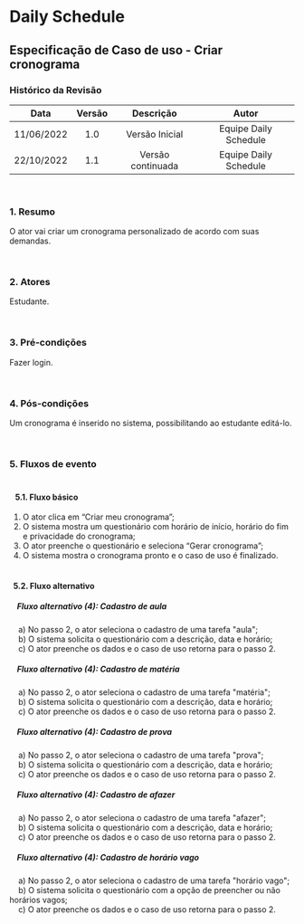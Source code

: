 # Daily Schedule 

## Especificação de Caso de uso - Criar cronograma 

### Histórico da Revisão 

| Data | Versão | Descrição | Autor |
| :-----: | :-----: | :-----: | :-----: |
| 11/06/2022 | 1.0 | Versão Inicial | Equipe Daily Schedule |
| 22/10/2022 | 1.1 | Versão continuada | Equipe Daily Schedule |

<br>

### 1. Resumo

O ator vai criar um cronograma personalizado de acordo com suas demandas.

<br>

### 2. Atores

Estudante.

<br>

### 3. Pré-condições

Fazer login.

<br>


### 4. Pós-condições

Um cronograma é inserido no sistema, possibilitando ao estudante editá-lo.

<br>

### 5. Fluxos de evento<br> <br>
#### &nbsp;&nbsp;&nbsp;5.1. Fluxo básico
1) O ator clica em “Criar meu cronograma”;
2) O sistema mostra um questionário com horário de início, horário do fim e privacidade do cronograma;
3) O ator preenche o questionário e seleciona “Gerar cronograma”;
4) O sistema mostra o cronograma pronto e o caso de uso é finalizado. <br> <br>

#### &nbsp; 5.2. Fluxo alternativo
##### &nbsp;&nbsp;&nbsp;  Fluxo alternativo (4): Cadastro de aula
&nbsp;&nbsp;&nbsp; a) No passo 2, o ator seleciona o cadastro de uma tarefa "aula";  <br>
&nbsp;&nbsp;&nbsp; b) O sistema solicita o questionário com a descrição, data e horário; <br>
&nbsp;&nbsp;&nbsp; c) O ator preenche os dados e o caso de uso retorna para o passo 2.

##### &nbsp;&nbsp;&nbsp; Fluxo alternativo (4): Cadastro de matéria
&nbsp;&nbsp;&nbsp; a) No passo 2, o ator seleciona o cadastro de uma tarefa "matéria"; <br>
&nbsp;&nbsp;&nbsp; b) O sistema solicita o questionário com a descrição, data e horário; <br>
&nbsp;&nbsp;&nbsp; c) O ator preenche os dados e o caso de uso retorna para o passo 2.

##### &nbsp;&nbsp;&nbsp;  Fluxo alternativo (4): Cadastro de prova
&nbsp;&nbsp;&nbsp; a) No passo 2, o ator seleciona o cadastro de uma tarefa "prova"; <br>
&nbsp;&nbsp;&nbsp; b) O sistema solicita o questionário com a descrição, data e horário; <br>
&nbsp;&nbsp;&nbsp; c) O ator preenche os dados e o caso de uso retorna para o passo 2.

##### &nbsp;&nbsp;&nbsp;  Fluxo alternativo (4): Cadastro de afazer
&nbsp;&nbsp;&nbsp; a) No passo 2, o ator seleciona o cadastro de uma tarefa "afazer"; <br>
&nbsp;&nbsp;&nbsp; b) O sistema solicita o questionário com a descrição, data e horário; <br>
&nbsp;&nbsp;&nbsp; c) O ator preenche os dados e o caso de uso retorna para o passo 2.

##### &nbsp;&nbsp;&nbsp;  Fluxo alternativo (4): Cadastro de horário vago
&nbsp;&nbsp;&nbsp; a) No passo 2, o ator seleciona o cadastro de uma tarefa "horário vago"; <br>
&nbsp;&nbsp;&nbsp; b) O sistema solicita o questionário com a opção de preencher ou não horários vagos; <br>
&nbsp;&nbsp;&nbsp; c) O ator preenche os dados e o caso de uso retorna para o passo 2.
